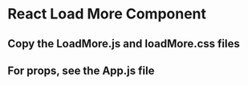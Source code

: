 # React Load More Component

## Copy the LoadMore.js and loadMore.css files

## For props, see the App.js file
